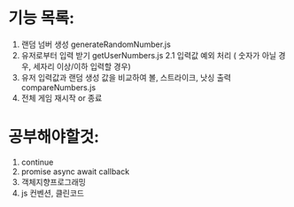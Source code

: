 # 기능 목록:

1. 랜덤 넘버 생성 generateRandomNumber.js
2. 유저로부터 입력 받기 getUserNumbers.js
   2.1 입력값 예외 처리 ( 숫자가 아닐 경우, 세자리 이상/이하 입력할 경우)
3. 유저 입력값과 랜덤 생성 값을 비교하여 볼, 스트라이크, 낫싱 출력 compareNumbers.js
4. 전체 게임 재시작 or 종료

# 공부해야할것:

1. continue
2. promise async await callback
3. 객체지향프로그래밍
4. js 컨벤션, 클린코드
